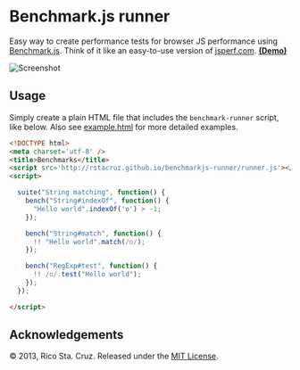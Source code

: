 # Benchmark.js runner

Easy way to create performance tests for browser JS performance using 
[Benchmark.js]. Think of it like an easy-to-use version of [jsperf.com].
**[(Demo)](http://rstacruz.github.io/benchmarkjs-runner/example.html)**

![Screenshot](http://rstacruz.github.io/benchmarkjs-runner/support/screenshot.png)

## Usage

Simply create a plain HTML file that includes the `benchmark-runner` script,
like below. Also see [example.html](example.html) for more detailed
examples.

~~~ html
<!DOCTYPE html>
<meta charset='utf-8' />
<title>Benchmarks</title>
<script src='http://rstacruz.github.io/benchmarkjs-runner/runner.js'></script>
<script>

  suite("String matching", function() {
    bench("String#indexOf", function() {
      "Hello world".indexOf('o') > -1;
    });

    bench("String#match", function() {
      !! "Hello world".match(/o/);
    });

    bench("RegExp#test", function() {
      !! /o/.test("Hello world");
    });
  });

</script>
~~~


## Acknowledgements

© 2013, Rico Sta. Cruz. Released under the [MIT License].

[MIT License]: http://www.opensource.org/licenses/mit-license.php
[jsperf.com]: http://jsperf.com/
[benchmark.js]: http://benchmarkjs.com/
